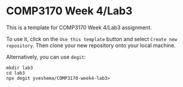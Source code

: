 # COMP3170 Week 4/Lab3

This is a template for COMP3170 Week 4/Lab3 assignment.

To use it, click on the `Use this template` button and select `Create new repository`.
Then clone your new repository onto your local machine.

Alternatively, you can use `degit`:

```
mkdir lab3
cd lab3
npx degit yveshema/COMP3170-week4-lab3>
```

